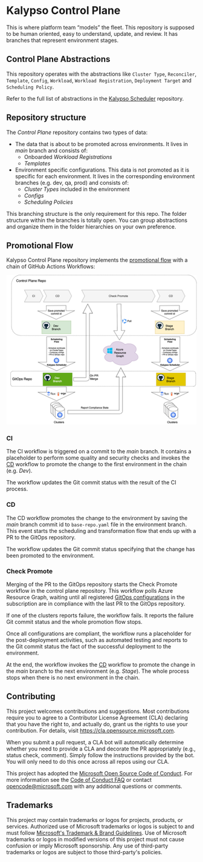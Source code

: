 # Kalypso Control Plane

This is where platform team “models” the fleet. This repository is supposed to be human oriented, easy to understand, update, and review.  It has branches that represent environment stages. 

## Control Plane Abstractions

This repository operates with the abstractions like `Cluster Type`, `Reconciler`, `Template`, `Config`, `Workload`, `Workload Registration`, `Deployment Target` and `Scheduling Policy`.

Refer to the full list of abstractions in the [Kalypso Scheduler](https://github.com/microsoft/kalypso-scheduler#kalypso-control-plane-abstractions) repository.

## Repository structure

The *Control Plane* repository contains two types of data:

- The data that is about to be promoted across environments. It lives in *main* branch and consists of:
  - Onboarded *Workload Registrations*
  - *Templates*
- Environment specific configurations. This data is not promoted as it is specific for each environment. It lives in the corresponding environment branches (e.g. dev, qa, prod) and consists of: 
  - *Cluster Types* included in the environment
  - *Configs*
  - *Scheduling Policies*

This branching structure is the only requirement for this repo. The folder structure within the branches is totally open. You can group abstractions and organize them in the folder hierarchies on your own preference.   

## Promotional Flow

Kalypso Control Plane repository implements the [promotional flow](https://github.com/microsoft/kalypso#promotion-and-scheduling) with a chain of GitHub Actions Workflows:

![Kalypso-workflows](./docs/images/Kalypso-workflows.png)

### CI 

The CI workflow is triggered on a commit to the *main* branch. It contains a placeholder to perform some quality and security checks and invokes the [CD](#cd) workflow to promote the change to the first environment in the chain (e.g. *Dev*).

The workflow updates the Git commit status with the result of the CI process.

### CD

The CD workflow promotes the change to the environment by saving the *main* branch commit id to `base-repo.yaml` file in the environment branch. This event starts the scheduling and transformation flow that ends up with a PR to the GitOps repository. 

The workflow updates the Git commit status specifying that the change has been promoted to the environment.

### Check Promote

Merging of the PR to the GitOps repository starts the Check Promote workflow in the control plane repository. This workflow polls Azure Resource Graph, waiting until all registered [GitOps configurations](https://learn.microsoft.com/en-us/azure/azure-arc/kubernetes/conceptual-gitops-flux2) in the subscription are in compliance with the last PR to the GitOps repository.

If one of the clusters reports failure, the workflow fails. It reports the failure Git commit status and the whole promotion flow stops.

Once all configurations are compliant, the workflow runs a placeholder for the post-deployment activities, such as automated testing and reports to the Git commit status the fact of the successful deployment to the environment. 

At the end, the workflow invokes the [CD](#cd) workflow to promote the change in the *main* branch to the next environment (e.g. *Stage*). The whole process stops when there is no next environment in the chain.    


## Contributing

This project welcomes contributions and suggestions.  Most contributions require you to agree to a
Contributor License Agreement (CLA) declaring that you have the right to, and actually do, grant us
the rights to use your contribution. For details, visit https://cla.opensource.microsoft.com.

When you submit a pull request, a CLA bot will automatically determine whether you need to provide
a CLA and decorate the PR appropriately (e.g., status check, comment). Simply follow the instructions
provided by the bot. You will only need to do this once across all repos using our CLA.

This project has adopted the [Microsoft Open Source Code of Conduct](https://opensource.microsoft.com/codeofconduct/).
For more information see the [Code of Conduct FAQ](https://opensource.microsoft.com/codeofconduct/faq/) or
contact [opencode@microsoft.com](mailto:opencode@microsoft.com) with any additional questions or comments.

## Trademarks

This project may contain trademarks or logos for projects, products, or services. Authorized use of Microsoft 
trademarks or logos is subject to and must follow 
[Microsoft's Trademark & Brand Guidelines](https://www.microsoft.com/en-us/legal/intellectualproperty/trademarks/usage/general).
Use of Microsoft trademarks or logos in modified versions of this project must not cause confusion or imply Microsoft sponsorship.
Any use of third-party trademarks or logos are subject to those third-party's policies.
